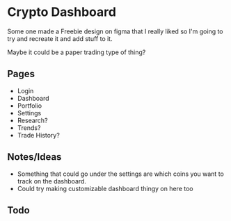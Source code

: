 # Crypto Dashboard

Some one made a Freebie design on figma that I really liked so I'm going to try and recreate it and add stuff to it.

Maybe it could be a paper trading type of thing?

## Pages

- Login
- Dashboard
- Portfolio
- Settings
- Research?
- Trends?
- Trade History?

## Notes/Ideas

- Something that could go under the settings are which coins you want to track on the dashboard.
- Could try making customizable dashboard thingy on here too

## Todo
